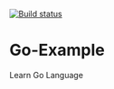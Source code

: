 [![Build status](https://badge.buildkite.com/e6d1a178629d4f178593d3cc26ff5f237b1268eddf1df8b12d.svg)](https://buildkite.com/sendgrid/mc-data-pipeline)


# Go-Example
Learn Go Language

